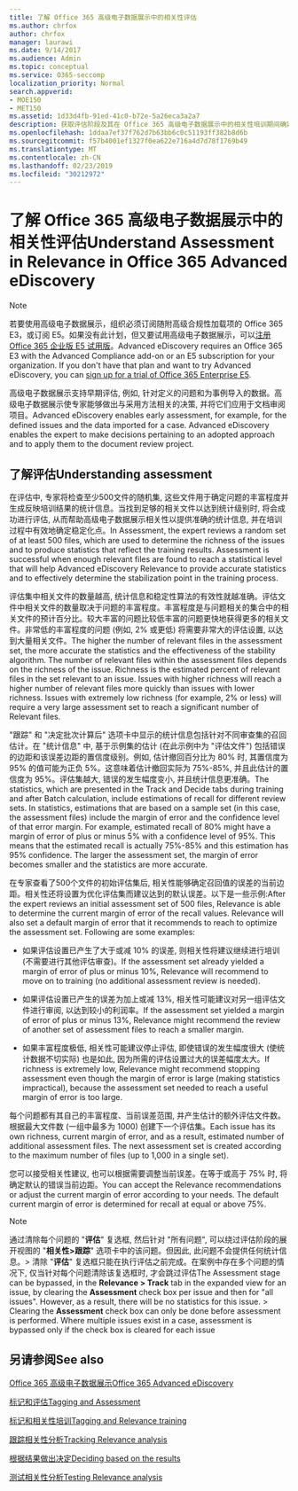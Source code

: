 ```yaml
---
title: 了解 Office 365 高级电子数据展示中的相关性评估
ms.author: chrfox
author: chrfox
manager: laurawi
ms.date: 9/14/2017
ms.audience: Admin
ms.topic: conceptual
ms.service: O365-seccomp
localization_priority: Normal
search.appverid:
- MOE150
- MET150
ms.assetid: 1d33d4fb-91ed-41c0-b72e-5a26eca3a2a7
description: 获取评估阶段及其在 Office 365 高级电子数据展示中的相关性培训期间确定问题丰富程度的角色的概述。
ms.openlocfilehash: 1ddaa7ef37f762d7b63bb6c0c51193ff382b8d6b
ms.sourcegitcommit: f57b4001ef1327f0ea622e716a4d7d78f1769b49
ms.translationtype: MT
ms.contentlocale: zh-CN
ms.lasthandoff: 02/23/2019
ms.locfileid: "30212972"
---
```

# <a name="understand-assessment-in-relevance-in-office-365-advanced-ediscovery"></a><span data-ttu-id="2826e-103">了解 Office 365 高级电子数据展示中的相关性评估</span><span class="sxs-lookup"><span data-stu-id="2826e-103">Understand Assessment in Relevance in Office 365 Advanced eDiscovery</span></span>

> [!NOTE]
> <span data-ttu-id="2826e-p101">若要使用高级电子数据展示，组织必须订阅随附高级合规性加载项的 Office 365 E3，或订阅 E5。如果没有此计划，但又要试用高级电子数据展示，可以[注册 Office 365 企业版 E5 试用版](https://go.microsoft.com/fwlink/p/?LinkID=698279)。</span><span class="sxs-lookup"><span data-stu-id="2826e-p101">Advanced eDiscovery requires an Office 365 E3 with the Advanced Compliance add-on or an E5 subscription for your organization. If you don't have that plan and want to try Advanced eDiscovery, you can [sign up for a trial of Office 365 Enterprise E5](https://go.microsoft.com/fwlink/p/?LinkID=698279).</span></span> 
  
<span data-ttu-id="2826e-p102">高级电子数据展示支持早期评估, 例如, 针对定义的问题和为事例导入的数据。高级电子数据展示使专家能够做出与采用方法相关的决策, 并将它们应用于文档审阅项目。</span><span class="sxs-lookup"><span data-stu-id="2826e-p102">Advanced eDiscovery enables early assessment, for example, for the defined issues and the data imported for a case. Advanced eDiscovery enables the expert to make decisions pertaining to an adopted approach and to apply them to the document review project.</span></span>
  
## <a name="understanding-assessment"></a><span data-ttu-id="2826e-108">了解评估</span><span class="sxs-lookup"><span data-stu-id="2826e-108">Understanding assessment</span></span>

<span data-ttu-id="2826e-p103">在评估中, 专家将检查至少500文件的随机集, 这些文件用于确定问题的丰富程度并生成反映培训结果的统计信息。当找到足够的相关文件以达到统计级别时, 将会成功进行评估, 从而帮助高级电子数据展示相关性以提供准确的统计信息, 并在培训过程中有效地确定稳定化点。</span><span class="sxs-lookup"><span data-stu-id="2826e-p103">In Assessment, the expert reviews a random set of at least 500 files, which are used to determine the richness of the issues and to produce statistics that reflect the training results. Assessment is successful when enough relevant files are found to reach a statistical level that will help Advanced eDiscovery Relevance to provide accurate statistics and to effectively determine the stabilization point in the training process.</span></span> 
  
<span data-ttu-id="2826e-p104">评估集中相关文件的数量越高, 统计信息和稳定性算法的有效性就越准确。评估文件中相关文件的数量取决于问题的丰富程度。丰富程度是与问题相关的集合中的相关文件的预计百分比。较大丰富的问题比较低丰富的问题更快地获得更多的相关文件。非常低的丰富程度的问题 (例如, 2% 或更低) 将需要非常大的评估设置, 以达到大量相关文件。</span><span class="sxs-lookup"><span data-stu-id="2826e-p104">The higher the number of relevant files in the assessment set, the more accurate the statistics and the effectiveness of the stability algorithm. The number of relevant files within the assessment files depends on the richness of the issue. Richness is the estimated percent of relevant files in the set relevant to an issue. Issues with higher richness will reach a higher number of relevant files more quickly than issues with lower richness. Issues with extremely low richness (for example, 2% or less) will require a very large assessment set to reach a significant number of Relevant files.</span></span>
  
<span data-ttu-id="2826e-p105">"跟踪" 和 "决定批次计算后" 选项卡中显示的统计信息包括针对不同审查集的召回估计。在 "统计信息" 中, 基于示例集的估计 (在此示例中为 "评估文件") 包括错误的边距和该误差边距的置信度级别。例如, 估计撤回百分比为 80% 时, 其置信度为 95% 的值可能为正负 5%。这意味着估计撤回实际为 75%-85%, 并且此估计的置信度为 95%。评估集越大, 错误的发生幅度变小, 并且统计信息更准确。</span><span class="sxs-lookup"><span data-stu-id="2826e-p105">The statistics, which are presented in the Track and Decide tabs during training and after Batch calculation, include estimations of recall for different review sets. In statistics, estimations that are based on a sample set (in this case, the assessment files) include the margin of error and the confidence level of that error margin. For example, estimated recall of 80% might have a margin of error of plus or minus 5% with a confidence level of 95%. This means that the estimated recall is actually 75%-85% and this estimation has 95% confidence. The larger the assessment set, the margin of error becomes smaller and the statistics are more accurate.</span></span> 
  
<span data-ttu-id="2826e-p106">在专家查看了500个文件的初始评估集后, 相关性能够确定召回值的误差的当前边距。相关性还将设置为优化评估集而建议达到的默认误差。以下是一些示例:</span><span class="sxs-lookup"><span data-stu-id="2826e-p106">After the expert reviews an initial assessment set of 500 files, Relevance is able to determine the current margin of error of the recall values. Relevance will also set a default margin of error that it recommends to reach to optimize the assessment set. Following are some examples:</span></span>
  
- <span data-ttu-id="2826e-124">如果评估设置已产生了大于或减 10% 的误差, 则相关性将建议继续进行培训 (不需要进行其他评估审查)。</span><span class="sxs-lookup"><span data-stu-id="2826e-124">If the assessment set already yielded a margin of error of plus or minus 10%, Relevance will recommend to move on to training (no additional assessment review is needed).</span></span> 
    
- <span data-ttu-id="2826e-125">如果评估设置已产生的误差为加上或减 13%, 相关性可能建议对另一组评估文件进行审阅, 以达到较小的利润率。</span><span class="sxs-lookup"><span data-stu-id="2826e-125">If the assessment set yielded a margin of error of plus or minus 13%, Relevance might recommend the review of another set of assessment files to reach a smaller margin.</span></span> 
    
- <span data-ttu-id="2826e-126">如果丰富程度极低, 相关性可能建议停止评估, 即使错误的发生幅度很大 (使统计数据不切实际) 也是如此, 因为所需的评估设置过大的误差幅度太大。</span><span class="sxs-lookup"><span data-stu-id="2826e-126">If richness is extremely low, Relevance might recommend stopping assessment even though the margin of error is large (making statistics impractical), because the assessment set needed to reach a useful margin of error is too large.</span></span>
    
<span data-ttu-id="2826e-p107">每个问题都有其自己的丰富程度、当前误差范围, 并产生估计的额外评估文件数。根据最大文件数 (一组中最多为 1000) 创建下一个评估集。</span><span class="sxs-lookup"><span data-stu-id="2826e-p107">Each issue has its own richness, current margin of error, and as a result, estimated number of additional assessment files. The next assessment set is created according to the maximum number of files (up to 1,000 in a single set).</span></span>
  
<span data-ttu-id="2826e-p108">您可以接受相关性建议, 也可以根据需要调整当前误差。在等于或高于 75% 时, 将确定默认的错误当前边距。</span><span class="sxs-lookup"><span data-stu-id="2826e-p108">You can accept the Relevance recommendations or adjust the current margin of error according to your needs. The default current margin of error is determined for recall at equal or above 75%.</span></span>
  
> [!NOTE]
> <span data-ttu-id="2826e-p109">通过清除每个问题的 "**评估**" 复选框, 然后针对 "所有问题", 可以绕过评估阶段的展开视图的 "**相关性\>跟踪**" 选项卡中的该问题。但因此, 此问题不会提供任何统计信息。> 清除 "**评估**" 复选框只能在执行评估之前完成。在案例中存在多个问题的情况下, 仅当针对每个问题清除该复选框时, 才会跳过评估</span><span class="sxs-lookup"><span data-stu-id="2826e-p109">The Assessment stage can be bypassed, in the **Relevance \> Track** tab in the expanded view for an issue, by clearing the **Assessment** check box per issue and then for "all issues". However, as a result, there will be no statistics for this issue. > Clearing the **Assessment** check box can only be done before assessment is performed. Where multiple issues exist in a case, assessment is bypassed only if the check box is cleared for each issue</span></span> 
  
## <a name="see-also"></a><span data-ttu-id="2826e-135">另请参阅</span><span class="sxs-lookup"><span data-stu-id="2826e-135">See also</span></span>

[<span data-ttu-id="2826e-136">Office 365 高级电子数据展示</span><span class="sxs-lookup"><span data-stu-id="2826e-136">Office 365 Advanced eDiscovery</span></span>](office-365-advanced-ediscovery.md)
  
[<span data-ttu-id="2826e-137">标记和评估</span><span class="sxs-lookup"><span data-stu-id="2826e-137">Tagging and Assessment</span></span>](tagging-and-assessment-in-advanced-ediscovery.md)
  
[<span data-ttu-id="2826e-138">标记和相关性培训</span><span class="sxs-lookup"><span data-stu-id="2826e-138">Tagging and Relevance training</span></span>](tagging-and-relevance-training-in-advanced-ediscovery.md)
  
[<span data-ttu-id="2826e-139">跟踪相关性分析</span><span class="sxs-lookup"><span data-stu-id="2826e-139">Tracking Relevance analysis</span></span>](track-relevance-analysis-in-advanced-ediscovery.md)
  
[<span data-ttu-id="2826e-140">根据结果做出决定</span><span class="sxs-lookup"><span data-stu-id="2826e-140">Deciding based on the results</span></span>](decision-based-on-the-results-in-advanced-ediscovery.md)
  
[<span data-ttu-id="2826e-141">测试相关性分析</span><span class="sxs-lookup"><span data-stu-id="2826e-141">Testing Relevance analysis</span></span>](test-relevance-analysis-in-advanced-ediscovery.md)

